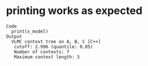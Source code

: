 # printing works as expected

    Code
      print(x_model)
    Output
      VLMC context tree on A, B, C [C++]
       cutoff: 2.996 (quantile: 0.05)
       Number of contexts: 7 
       Maximum context length: 5 

